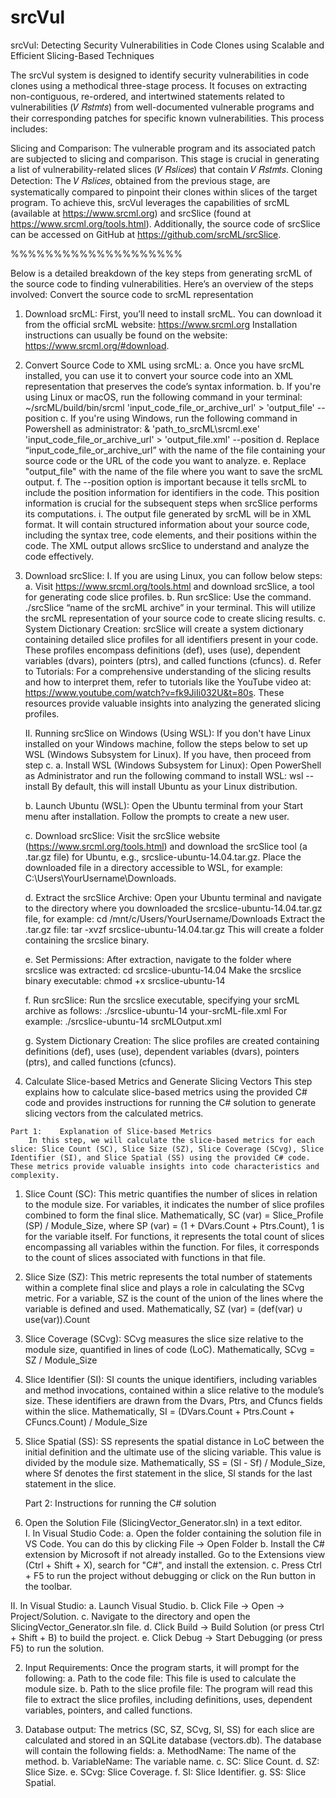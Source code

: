 # srcVul
srcVul: Detecting Security Vulnerabilities in Code Clones using Scalable and Efficient Slicing-Based Techniques

The srcVul system is designed to identify security vulnerabilities in code clones using a methodical three-stage process. It focuses on extracting non-contiguous, re-ordered, and intertwined statements related to vulnerabilities (𝑉 𝑅𝑠𝑡𝑚𝑡𝑠) from well-documented vulnerable programs and their corresponding patches for specific known vulnerabilities. This process includes:

Slicing and Comparison: The vulnerable program and its associated patch are subjected to slicing and comparison. This stage is crucial in generating a list of vulnerability-related slices (𝑉 𝑅𝑠𝑙𝑖𝑐𝑒𝑠) that contain 𝑉 𝑅𝑠𝑡𝑚𝑡𝑠.
Cloning Detection: The 𝑉 𝑅𝑠𝑙𝑖𝑐𝑒𝑠, obtained from the previous stage, are systematically compared to pinpoint their clones within slices of the target program.
To achieve this, srcVul leverages the capabilities of srcML (available at https://www.srcml.org) and srcSlice (found at https://www.srcml.org/tools.html). Additionally, the source code of srcSlice can be accessed on GitHub at https://github.com/srcML/srcSlice.

%%%%%%%%%%%%%%%%%%%%

Below is a detailed breakdown of the key steps from generating srcML of the source code to finding vulnerabilities. Here’s an overview of the steps involved:
Convert the source code to srcML representation
1.	Download srcML:
       First, you’ll need to install srcML. You can download it from the official srcML website: https://www.srcml.org
  	   Installation instructions can usually be found on the website: https://www.srcml.org/#download. 

2.	Convert Source Code to XML using srcML:
    a.	Once you have srcML installed, you can use it to convert your source code into an XML representation that preserves the code’s syntax information.
    b.	If you're using Linux or macOS, run the following command in your terminal: 
    	~/srcML/build/bin/srcml 'input_code_file_or_archive_url' > 'output_file' --position
    c. 	If you're using Windows, run the following command in Powershell as administrator:
	& 'path_to_srcML\srcml.exe' 'input_code_file_or_archive_url' > 'output_file.xml' --position	
    d.	Replace “input_code_file_or_archive_url” with the name of the file containing your source code or the URL of the code you want to analyze.
    e.	Replace "output_file" with the name of the file where you want to save the srcML output.
    f.	The --position option is important because it tells srcML to include the position information for identifiers in the code. This position information is crucial for the subsequent steps when srcSlice performs its computations.
    i.	The output file generated by srcML will be in XML format. It will contain structured information about your source code, including the syntax tree, code elements, and their positions within the code. The XML output allows srcSlice to understand and analyze the code effectively.

3.	Download srcSlice: 
    I.	If you are using Linux, you can follow below steps:
    a.	Visit https://www.srcml.org/tools.html and download srcSlice, a tool for generating code slice profiles.
    b.	Run srcSlice: Use the command. ./srcSlice “name of the srcML archive” in your terminal. This will utilize the srcML representation of your source code to create slicing results.
    c.	System Dictionary Creation: srcSlice will create a system dictionary containing detailed slice profiles for all identifiers present in your code. These profiles encompass definitions (def), uses (use), dependent variables (dvars), pointers (ptrs), and called functions (cfuncs).
    d.	Refer to Tutorials: For a comprehensive understanding of the slicing results and how to interpret them, refer to tutorials like the YouTube video at: https://www.youtube.com/watch?v=fk9JiIi032U&t=80s. These resources provide valuable insights into analyzing the generated slicing profiles.

    II.	Running srcSlice on Windows (Using WSL):
	If you don't have Linux installed on your Windows machine, follow the steps below to set up WSL (Windows Subsystem for Linux). If you have, then proceed from step c.
    a.           Install WSL (Windows Subsystem for Linux):
	Open PowerShell as Administrator and run the following command to install WSL: wsl --install
	By default, this will install Ubuntu as your Linux distribution.

    b.           Launch Ubuntu (WSL):
	Open the Ubuntu terminal from your Start menu after installation.
	Follow the prompts to create a new user.

    c.	Download srcSlice:
	Visit the srcSlice website (https://www.srcml.org/tools.html) and download the srcSlice tool (a .tar.gz file) for Ubuntu, e.g., srcslice-ubuntu-14.04.tar.gz.
	Place the downloaded file in a directory accessible to WSL, for example: C:\Users\YourUsername\Downloads.

    d. 	Extract the srcSlice Archive:
	Open your Ubuntu terminal and navigate to the directory where you downloaded the srcslice-ubuntu-14.04.tar.gz file, for example: cd /mnt/c/Users/YourUsername/Downloads
	Extract the .tar.gz file: tar -xvzf srcslice-ubuntu-14.04.tar.gz
	This will create a folder containing the srcslice binary.

    e.	Set Permissions:
	After extraction, navigate to the folder where srcslice was extracted: cd srcslice-ubuntu-14.04
	Make the srcslice binary executable: chmod +x srcslice-ubuntu-14

    f.	Run srcSlice:
	Run the srcslice executable, specifying your srcML archive as follows: ./srcslice-ubuntu-14 your-srcML-file.xml
	For example: ./srcslice-ubuntu-14 srcMLOutput.xml

    g.	System Dictionary Creation:
	The slice profiles are created containing definitions (def), uses (use), dependent variables (dvars), pointers (ptrs), and called functions (cfuncs).

4.   Calculate Slice-based Metrics and Generate Slicing Vectors
	This step explains how to calculate slice-based metrics using the provided C# code and provides instructions for running the C# solution to generate slicing vectors from the calculated metrics.

    Part 1:    Explanation of Slice-based Metrics
    	In this step, we will calculate the slice-based metrics for each slice: Slice Count (SC), Slice Size (SZ), Slice Coverage (SCvg), Slice Identifier (SI), and Slice Spatial (SS) using the provided C# code. These metrics provide valuable insights into code characteristics and complexity.
1.	Slice Count (SC): This metric quantifies the number of slices in relation to the module size. 
		           For variables, it indicates the number of slice profiles combined to form the final slice. Mathematically, SC (var) = Slice_Profile (SP) / Module_Size, where SP (var) = (1 + DVars.Count + Ptrs.Count), 1 is for the variable itself.
		           For functions, it represents the total count of slices encompassing all variables within the function. 
		           For files, it corresponds to the count of slices associated with functions in that file.
2.	Slice Size (SZ): This metric represents the total number of statements within a complete final slice and plays a role in calculating the SCvg metric. 
		       For a variable, SZ is the count of the union of the lines where the variable is defined and used. Mathematically, SZ (var) = (def(var) ∪ use(var)).Count
3.	Slice Coverage (SCvg): SCvg measures the slice size relative to the module size, quantified in lines of code (LoC). 
			  Mathematically, SCvg = SZ / Module_Size
4.	Slice Identifier (SI): SI counts the unique identifiers, including variables and method invocations, contained within a slice relative to the module’s size. These identifiers are drawn from the Dvars, Ptrs, and Cfuncs fields within the slice. 
		               Mathematically, SI = (DVars.Count + Ptrs.Count + CFuncs.Count) / Module_Size
5.	Slice Spatial (SS): SS represents the spatial distance in LoC between the initial definition and the ultimate use of the slicing variable. This value is divided by the module size.
		           Mathematically, SS = (Sl - Sf) / Module_Size, where Sf denotes the first statement in the slice, Sl stands for the last statement in the slice.

    Part 2:   Instructions for running the C# solution
  1.	Open the Solution File (SlicingVector_Generator.sln) in a text editor.   
    I. 	In Visual Studio Code:
      a.	Open the folder containing the solution file in VS Code. You can do this by clicking File → Open Folder
      b.	Install the C# extension by Microsoft if not already installed. Go to the Extensions view (Ctrl + Shift + X), search for "C#", and install the extension.
      c.	Press Ctrl + F5 to run the project without debugging or click on the Run button in the toolbar.

   II.	In Visual Studio: 
      a.          Launch Visual Studio.
      b.	Click File → Open → Project/Solution.
      c.	Navigate to the directory and open the SlicingVector_Generator.sln file.
      d.	Click Build → Build Solution (or press Ctrl + Shift + B) to build the project.
      e.	Click Debug → Start Debugging (or press F5) to run the solution.

  2.	Input Requirements:
	Once the program starts, it will prompt for the following:
    a.           	Path to the code file: This file is used to calculate the module size.
    b.           Path to the slice profile file: The program will read this file to extract the slice profiles, including definitions, uses, dependent variables, pointers, and called functions.
 
 3.	Database output:
	The metrics (SC, SZ, SCvg, SI, SS) for each slice are calculated and stored in an SQLite database (vectors.db). The database will contain the following fields:
    a.	MethodName: The name of the method.
    b.	VariableName: The variable name.
    c.	SC: Slice Count.
    d.	SZ: Slice Size.
    e.	SCvg: Slice Coverage.
    f.	SI: Slice Identifier.
    g.	SS: Slice Spatial.